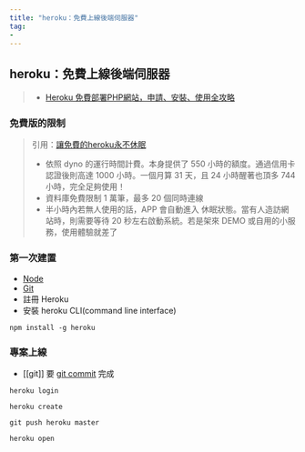 ```yaml
---
title: "heroku：免費上線後端伺服器"
tag: 
- 
---
```


##  heroku：免費上線後端伺服器
>- [Heroku 免費部署PHP網站，申請、安裝、使用全攻略](https://www.minwt.com/website/server/21883.html)

### 免費版的限制
>引用：[讓免費的heroku永不休眠](https://blog.typeart.cc/%E8%AE%93%E5%85%8D%E8%B2%BB%E7%9A%84heroku%E6%B0%B8%E4%B8%8D%E4%BC%91%E7%9C%A0/)
>
>- 依照 dyno 的運行時間計費。本身提供了 550 小時的額度。通過信用卡認證後則高達 1000 小時。一個月算 31 天，且 24 小時醒著也頂多 744 小時，完全足夠使用！
>- 資料庫免費限制 1 萬筆，最多 20 個同時連線
>- 半小時內若無人使用的話，APP 會自動進入 休眠狀態。當有人造訪網站時，則需要等待 20 秒左右啟動系統。若是架來 DEMO 或自用的小服務，使用體驗就差了


### 第一次建置
- [Node](Node.md)
- [Git](Git.md)
- 註冊 Heroku
- 安裝 heroku CLI(command line interface)

```shell
npm install -g heroku
```

### 專案上線
- [[git]] 要 [git commit](git%20commit.md) 完成

```shell
heroku login
```

```shell
heroku create
```

```shell
git push heroku master
```

```shell
heroku open
```